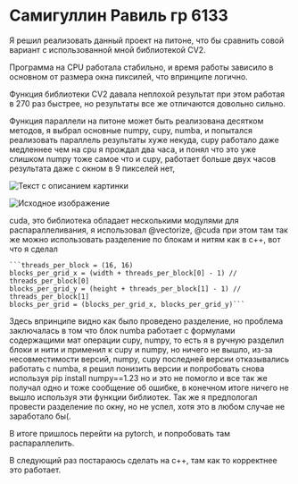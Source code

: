 # Самигуллин Равиль гр 6133
Я решил реализовать данный проект на питоне, что бы сравнить совой вариант с использованной мной библиотекой CV2.

Программа на CPU работала стабильно, и время работы зависило в основном от размера окна пиксилей, что впринципе логично.

Функция библиотеки CV2 давала неплохой результат при этом работая в 270 раз быстрее, но результаты все же отличаются довольно сильно.

Функция параллели на питоне может быть реализована десятком методов, я выбрал основные numpy, cupy, numba, и попытался реализовать
параллель результаты хуже некуда,
cupy работало даже медленнее чем на cpu я прождал два часа, и понял что это уже слишком
numpy тоже самое что и cupy, работает больше двух часов результата даже с окном в 9 пикселей нет,

![Текст с описанием картинки](/images/dwsample-bmp-1920.bmp)

<image src="/images/dwsample-bmp-1920.bmp" alt="Исходное изображение">

cuda, это библиотека обладает несколькими модулями для распараллеливания, я использовал @vectorize, @cuda
при этом там так же можно использовать разделение по блокам и нитям как в c++, вот что я сделал

    ```threads_per_block = (16, 16)
    blocks_per_grid_x = (width + threads_per_block[0] - 1) // threads_per_block[0]
    blocks_per_grid_y = (height + threads_per_block[1] - 1) // threads_per_block[1]
    blocks_per_grid = (blocks_per_grid_x, blocks_per_grid_y)```
    
Здесь впринципе видно как было проведено разделение, но проблема заключалась в том что блок numba работает с формулами
содержащими мат операции cupy, numpy, то есть я в ручную разделил блоки и нити и применил к cupy и numpy, но ничего не вышло,
из-за несовместимости версий, numpy, cupy последней версии отказывались работать с numba, я решил понизить версии и попробовать снова 
используя pip install numpy==1.23 но и это не помогло и все так же получал одно и тоже сообщение об ошибке, в конечном итоге
ничего не вышло используя эти функции библиотек.
Так же я предпологал провести разделение по окну, но не успел, хотя это в любом случае не заработало бы(.

В итоге пришлось перейти на pytorch, и попробовать там распараллелить.



В следующий раз постараюсь сделать на c++, там как то корректнее это работает.
